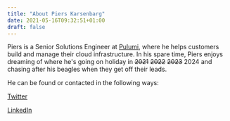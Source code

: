 ```yaml
---
title: "About Piers Karsenbarg"
date: 2021-05-16T09:32:51+01:00
draft: false
---
```


Piers is a Senior Solutions Engineer at [Pulumi](https://pulumi.com), where he helps customers build and manage their cloud infrastructure. In his spare time, Piers enjoys dreaming of where he's going on holiday in ~~2021~~ ~~2022~~ ~~2023~~ 2024 and chasing after his beagles when they get off their leads.

He can be found or contacted in the following ways:

[Twitter](https://twitter.com/pierskarsenbarg)

[LinkedIn](https://www.linkedin.com/in/piers-karsenbarg)
